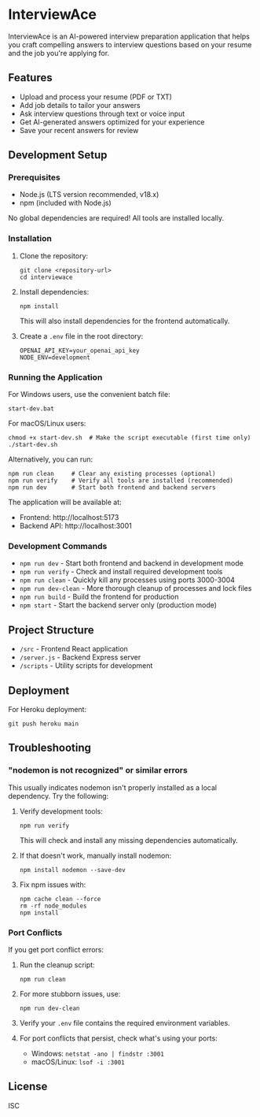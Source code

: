 # InterviewAce

InterviewAce is an AI-powered interview preparation application that helps you craft compelling answers to interview questions based on your resume and the job you're applying for.

## Features

- Upload and process your resume (PDF or TXT)
- Add job details to tailor your answers
- Ask interview questions through text or voice input
- Get AI-generated answers optimized for your experience
- Save your recent answers for review

## Development Setup

### Prerequisites

- Node.js (LTS version recommended, v18.x)
- npm (included with Node.js)

No global dependencies are required! All tools are installed locally.

### Installation

1. Clone the repository:
   ```
   git clone <repository-url>
   cd interviewace
   ```

2. Install dependencies:
   ```
   npm install
   ```
   This will also install dependencies for the frontend automatically.

3. Create a `.env` file in the root directory:
   ```
   OPENAI_API_KEY=your_openai_api_key
   NODE_ENV=development
   ```

### Running the Application

For Windows users, use the convenient batch file:
```
start-dev.bat
```

For macOS/Linux users:
```
chmod +x start-dev.sh  # Make the script executable (first time only)
./start-dev.sh
```

Alternatively, you can run:
```
npm run clean     # Clear any existing processes (optional)
npm run verify    # Verify all tools are installed (recommended)
npm run dev       # Start both frontend and backend servers
```

The application will be available at:
- Frontend: http://localhost:5173
- Backend API: http://localhost:3001

### Development Commands

- `npm run dev` - Start both frontend and backend in development mode
- `npm run verify` - Check and install required development tools
- `npm run clean` - Quickly kill any processes using ports 3000-3004
- `npm run dev-clean` - More thorough cleanup of processes and lock files
- `npm run build` - Build the frontend for production
- `npm start` - Start the backend server only (production mode)

## Project Structure

- `/src` - Frontend React application
- `/server.js` - Backend Express server
- `/scripts` - Utility scripts for development

## Deployment

For Heroku deployment:
```
git push heroku main
```

## Troubleshooting

### "nodemon is not recognized" or similar errors

This usually indicates nodemon isn't properly installed as a local dependency. Try the following:

1. Verify development tools:
   ```
   npm run verify
   ```
   This will check and install any missing dependencies automatically.

2. If that doesn't work, manually install nodemon:
   ```
   npm install nodemon --save-dev
   ```

3. Fix npm issues with:
   ```
   npm cache clean --force
   rm -rf node_modules
   npm install
   ```

### Port Conflicts

If you get port conflict errors:

1. Run the cleanup script:
   ```
   npm run clean
   ```

2. For more stubborn issues, use:
   ```
   npm run dev-clean
   ```

3. Verify your `.env` file contains the required environment variables.

4. For port conflicts that persist, check what's using your ports:
   - Windows: `netstat -ano | findstr :3001`
   - macOS/Linux: `lsof -i :3001`

## License

ISC 